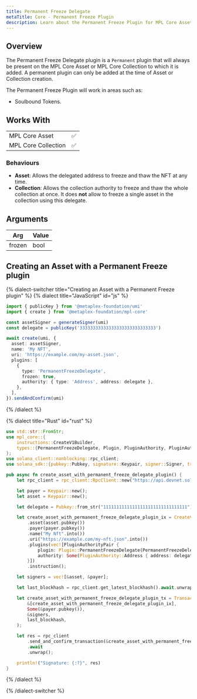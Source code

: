 ```yaml
---
title: Permanent Freeze Delegate
metaTitle: Core - Permanent Freeze Plugin
description: Learn about the Permanent Freeze Plugin for MPL Core Assets
---
```


## Overview

The Permanent Freeze Delegate plugin is a `Permanent` plugin that will always be present on the MPL Core Asset or MPL Core Collection to which it is added. A permanent plugin can only be added at the time of Asset or Collection creation.

The Permanent Freeze Plugin will work in areas such as:

- Soulbound Tokens.

## Works With

|                     |     |
| ------------------- | --- |
| MPL Core Asset      | ✅  |
| MPL Core Collection | ✅  |

### Behaviours
- **Asset**: Allows the delegated address to freeze and thaw the NFT at any time.
- **Collection**: Allows the collection authority to freeze and thaw the whole collection at once. It does **not** allow to freeze a single asset in the collection using this delegate.

## Arguments

| Arg    | Value |
| ------ | ----- |
| frozen | bool  |

## Creating an Asset with a Permanent Freeze plugin

{% dialect-switcher title="Creating an Asset with a Permanent Freeze plugin" %}
{% dialect title="JavaScript" id="js" %}

```ts
import { publicKey } from '@metaplex-foundation/umi'
import { create } from '@metaplex-foundation/mpl-core'

const assetSigner = generateSigner(umi)
const delegate = publicKey('33333333333333333333333333333')

await create(umi, {
  asset: assetSigner,
  name: 'My NFT',
  uri: 'https://example.com/my-asset.json',
  plugins: [
    {
      type: 'PermanentFreezeDelegate',
      frozen: true,
      authority: { type: 'Address', address: delegate },
    },
  ],
}).sendAndConfirm(umi)
```

{% /dialect %}

{% dialect title="Rust" id="rust" %}

```rust
use std::str::FromStr;
use mpl_core::{
    instructions::CreateV1Builder,
    types::{PermanentFreezeDelegate, Plugin, PluginAuthority, PluginAuthorityPair},
};
use solana_client::nonblocking::rpc_client;
use solana_sdk::{pubkey::Pubkey, signature::Keypair, signer::Signer, transaction::Transaction};

pub async fn create_asset_with_permanent_freeze_delegate_plugin() {
    let rpc_client = rpc_client::RpcClient::new("https://api.devnet.solana.com".to_string());

    let payer = Keypair::new();
    let asset = Keypair::new();

    let delegate = Pubkey::from_str("11111111111111111111111111111111").unwrap();

    let create_asset_with_permanent_freeze_delegate_plugin_ix = CreateV1Builder::new()
        .asset(asset.pubkey())
        .payer(payer.pubkey())
        .name("My Nft".into())
        .uri("https://example.com/my-nft.json".into())
        .plugins(vec![PluginAuthorityPair {
            plugin: Plugin::PermanentFreezeDelegate(PermanentFreezeDelegate { frozen: true }),
            authority: Some(PluginAuthority::Address { address: delegate }),
        }])
        .instruction();

    let signers = vec![&asset, &payer];

    let last_blockhash = rpc_client.get_latest_blockhash().await.unwrap();

    let create_asset_with_permanent_freeze_delegate_plugin_tx = Transaction::new_signed_with_payer(
        &[create_asset_with_permanent_freeze_delegate_plugin_ix],
        Some(&payer.pubkey()),
        &signers,
        last_blockhash,
    );

    let res = rpc_client
        .send_and_confirm_transaction(&create_asset_with_permanent_freeze_delegate_plugin_tx)
        .await
        .unwrap();

    println!("Signature: {:?}", res)
}
```

{% /dialect %}

{% /dialect-switcher %}
